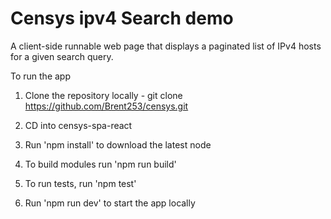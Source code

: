 # Censys ipv4 Search demo
A client-side runnable web page that displays a paginated list of IPv4 hosts for a given search query.

To run the app

1) Clone the repository locally - git clone https://github.com/Brent253/censys.git

2) CD into censys-spa-react

3) Run 'npm install' to download the latest node 

4) To build modules run 'npm run build'

5) To run tests, run 'npm test'

6) Run 'npm run dev' to start the app locally
